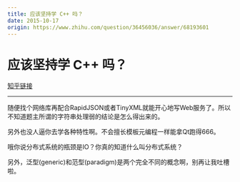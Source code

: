 ```yaml
---
title: 应该坚持学 C++ 吗？
date: 2015-10-17
origin: https://www.zhihu.com/question/36456036/answer/68193601
---
```

# 应该坚持学 C++ 吗？

[知乎链接](https://www.zhihu.com/question/36456036/answer/68193601)

---------

<span class="RichText ztext CopyrightRichText-richText" itemprop="text"><p>随便找个网络库再配合RapidJSON或者TinyXML就能开心地写Web服务了。所以不知道题主所谓的字符串处理弱的结论是怎么得出来的。</p><p>另外也没人逼你去学各种特性啊。不会擅长模板元编程一样能拿Qt跑得666。</p><p>哦你说分布式系统的瓶颈是IO？你真的知道什么叫分布式系统？</p>另外，泛型(generic)和范型(paradigm)是两个完全不同的概念啊，别再让我吐槽啦。</span>